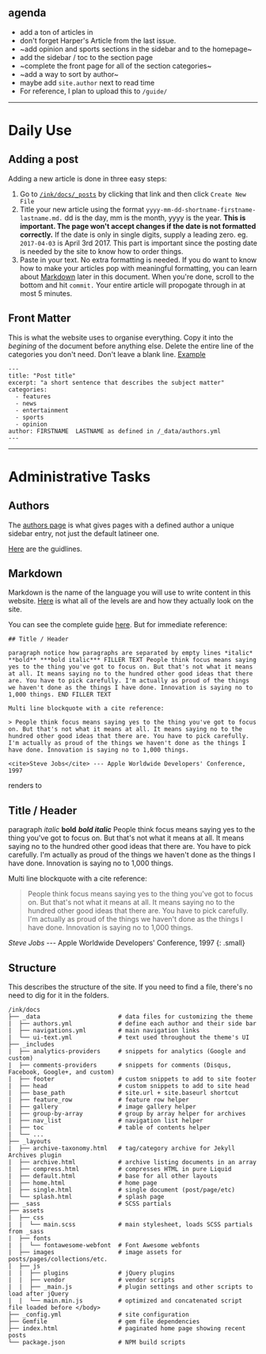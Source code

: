 ## agenda

* add a ton of articles in
* don't forget Harper's Article from the last issue.
* ~add opinion and sports sections in the sidebar and to the homepage~
* add the sidebar / toc to the section page
* ~complete the front page for all of the section categories~
* ~add a way to sort by author~
* maybe add `site.author` next to read time
* For reference, I plan to upload this to `/guide/`

---

# Daily Use

## Adding a post

Adding a new article is done in three easy steps:

1. Go to [`/ink/docs/_posts`](https://github.com/tblslatineer/tblslatineer.github.io/tree/master/_posts) by clicking that link and then click `Create New File`
2. Title your new article using the format `yyyy-mm-dd-shortname-firstname-lastname.md.` dd is the day, mm is the month, yyyy is the year. **This is important. The page won't accept changes if the date is not formatted correctly.** If the date is only in single digits, supply a leading zero. eg. `2017-04-03` is April 3rd 2017. This part is important since the posting date is needed by the site to know how to order things.
3. Paste in your text. No extra formatting is needed. If you do want to know how to make your articles pop with meaningful formatting, you can learn about [Markdown](#markdown) later in this document. When you're done, scroll to the bottom and hit `commit.` Your entire article will propogate through in at most 5 minutes.

## Front Matter

This is what the website uses to organise everything. Copy it into the *begining* of the document before anything else. Delete the entire line of the categories you don't need. Don't leave a blank line. [Example](http://raw.githubusercontent.com/tblslatineer/tblslatineer.github.io/master/_posts/2017-12-23-SHSAT-Alexis-David.md)

```
---
title: "Post title"
excerpt: "a short sentence that describes the subject matter"
categories:
  - features
  - news
  - entertainment
  - sports
  - opinion
author: FIRSTNAME  LASTNAME as defined in /_data/authors.yml
---
```
---

# Administrative Tasks

## Authors

The [authors page](https://github.com/tblslatineer/tblslatineer.github.io/blob/master/_data/authors.yml) is what gives pages with a defined author a unique sidebar entry, not just the default latineer one.

[Here](https://github.com/tblslatineer/tblslatineer.github.io/blob/master/_docs/09-authors.md) are the guidlines.

## Markdown

Markdown is the name of the language you will use to write content in this website. [Here](https://tblslatineer.github.io/ink/markup/markup-html-tags-and-formatting/) is what all of the levels are and how they actually look on the site.

You can see the complete guide [here](https://github.com/adam-p/markdown-here/wiki/Markdown-Cheatsheet). But for immediate reference:

```
## Title / Header

paragraph notice how paragraphs are separated by empty lines *italic* **bold** ***bold italic*** FILLER TEXT People think focus means saying yes to the thing you've got to focus on. But that's not what it means at all. It means saying no to the hundred other good ideas that there are. You have to pick carefully. I'm actually as proud of the things we haven't done as the things I have done. Innovation is saying no to 1,000 things. END FILLER TEXT

Multi line blockquote with a cite reference:

> People think focus means saying yes to the thing you've got to focus on. But that's not what it means at all. It means saying no to the hundred other good ideas that there are. You have to pick carefully. I'm actually as proud of the things we haven't done as the things I have done. Innovation is saying no to 1,000 things.

<cite>Steve Jobs</cite> --- Apple Worldwide Developers' Conference, 1997
```
renders to

## Title / Header

paragraph *italic* **bold** ***bold italic*** People think focus means saying yes to the thing you've got to focus on. But that's not what it means at all. It means saying no to the hundred other good ideas that there are. You have to pick carefully. I'm actually as proud of the things we haven't done as the things I have done. Innovation is saying no to 1,000 things.

Multi line blockquote with a cite reference:

> People think focus means saying yes to the thing you've got to focus on. But that's not what it means at all. It means saying no to the hundred other good ideas that there are. You have to pick carefully. I'm actually as proud of the things we haven't done as the things I have done. Innovation is saying no to 1,000 things.

<cite>Steve Jobs</cite> --- Apple Worldwide Developers' Conference, 1997
{: .small}


## Structure 

This describes the structure of the site. If you need to find a file, there's no need to dig for it in the folders.

```
/ink/docs
├── _data                      # data files for customizing the theme
|  ├── authors.yml             # define each author and their side bar
|  ├── navigations.yml         # main navigation links
|  └── ui-text.yml             # text used throughout the theme's UI
├── _includes
|  ├── analytics-providers     # snippets for analytics (Google and custom)
|  ├── comments-providers      # snippets for comments (Disqus, Facebook, Google+, and custom)
|  ├── footer                  # custom snippets to add to site footer
|  ├── head                    # custom snippets to add to site head
|  ├── base_path               # site.url + site.baseurl shortcut
|  ├── feature_row             # feature row helper
|  ├── gallery                 # image gallery helper
|  ├── group-by-array          # group by array helper for archives
|  ├── nav_list                # navigation list helper
|  ├── toc                     # table of contents helper
|  └── ...
├── _layouts
|  ├── archive-taxonomy.html   # tag/category archive for Jekyll Archives plugin
|  ├── archive.html            # archive listing documents in an array
|  ├── compress.html           # compresses HTML in pure Liquid
|  ├── default.html            # base for all other layouts
|  ├── home.html               # home page
|  ├── single.html             # single document (post/page/etc)
|  └── splash.html             # splash page
├── _sass                      # SCSS partials
├── assets
|  ├── css
|  |  └── main.scss            # main stylesheet, loads SCSS partials from _sass
|  ├── fonts
|  |  └── fontawesome-webfont  # Font Awesome webfonts
|  ├── images                  # image assets for posts/pages/collections/etc.
|  ├── js
|  |  ├── plugins              # jQuery plugins
|  |  ├── vendor               # vendor scripts
|  |  ├── _main.js             # plugin settings and other scripts to load after jQuery
|  |  └── main.min.js          # optimized and concatenated script file loaded before </body>
├── _config.yml                # site configuration
├── Gemfile                    # gem file dependencies
├── index.html                 # paginated home page showing recent posts
└── package.json               # NPM build scripts
```

